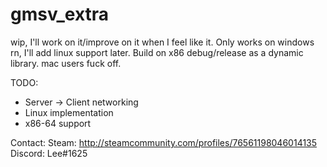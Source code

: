 # gmsv_extra

wip, I'll work on it/improve on it when I feel like it.  Only works on windows rn, I'll add linux support later.  Build on x86 debug/release as a dynamic library.  mac users fuck off.

TODO:
- Server -> Client networking
- Linux implementation 
- x86-64 support


Contact:
Steam: http://steamcommunity.com/profiles/76561198046014135
Discord: Lee#1625
